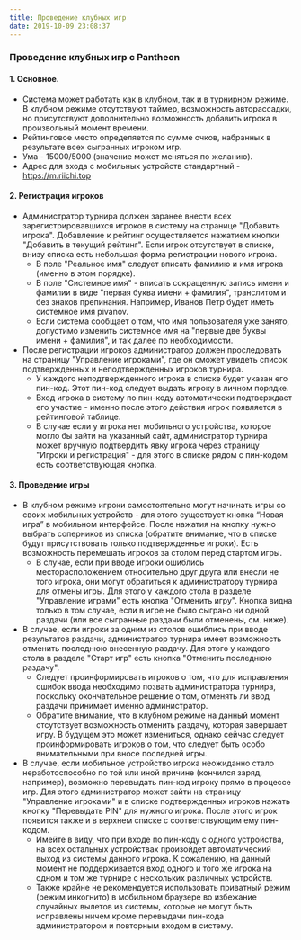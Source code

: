```yaml
---
title: Проведение клубных игр
date: 2019-10-09 23:08:37
---
```


### Проведение клубных игр с Pantheon

#### 1. Основное.
- Система может работать как в клубном, так и в турнирном режиме. В клубном режиме отсутствуют таймер, возможность авторассадки, но присутствуют дополнительно возможность добавить игрока в произвольный момент времени.
- Рейтинговое место определяется по сумме очков, набранных в результате всех сыгранных игроком игр.
- Ума - 15000/5000 (значение может меняться по желанию).
- Адрес для входа с мобильных устройств стандартный - https://m.riichi.top 

#### 2. Регистрация игроков
- Администратор турнира должен заранее внести всех зарегистрировавшихся игроков в систему на странице "Добавить игрока". Добавление к рейтинг осуществляется нажатием кнопки "Добавить в текущий рейтинг". Если игрок отсутствует в списке, внизу списка есть небольшая форма регистрации нового игрока. 
    - В поле "Реальное имя" следует вписать фамилию и имя игрока (именно в этом порядке).
    - В поле "Системное имя" - вписать сокращенную запись имени и фамилии в виде "первая буква имени + фамилия", транслитом и без знаков препинания. Например, Иванов Петр будет иметь системное имя pivanov.
    - Если система сообщает о том, что имя пользователя уже занято, допустимо изменить системное имя на "первые две буквы имени + фамилия", и так далее по необходимости.
- После регистрации игроков администратор должен проследовать на страницу "Управление игроками", где он сможет увидеть список подтвержденных и неподтвержденных игроков турнира.
    - У каждого неподтвержденного игрока в списке будет указан его пин-код. Этот пин-код следует выдать игроку в личном порядке.
    - Вход игрока в систему по пин-коду автоматически подтверждает его участие - именно после этого действия игрок появляется в рейтинговой таблице.
    - В случае если у игрока нет мобильного устройства, которое могло бы зайти на указанный сайт, администратор турнира может вручную подтвердить явку игрока через страницу "Игроки и регистрация" - для этого в списке рядом с пин-кодом есть соответствующая кнопка.

#### 3. Проведение игры
- В клубном режиме игроки самостоятельно могут начинать игры со своих мобильных устройств - для этого существует кнопка “Новая игра” в мобильном интерфейсе. После нажатия на кнопку нужно выбрать соперников из списка (обратите внимание, что в списке будут присутствовать только подтвержденные игроки). Есть возможность перемешать игроков за столом перед стартом игры.
    - В случае, если при вводе игроки ошиблись месторасположением относительно друг друга или внесли не того игрока, они могут обратиться к администратору турнира для отмены игры. Для этого у каждого стола в разделе "Управление играми" есть кнопка "Отменить игру". Кнопка видна только в том случае, если в игре не было сыграно ни одной раздачи (или все сыгранные раздачи были отменены, см. ниже).
- В случае, если игроки за одним из столов ошиблись при вводе результатов раздачи, администратор турнира имеет возможность отменить последнюю внесенную раздачу. Для этого у каждого стола в разделе "Старт игр" есть кнопка "Отменить последнюю раздачу".
    - Следует проинформировать игроков о том, что для исправления ошибок ввода необходимо позвать администратора турнира, поскольку окончательное решение о том, отменять ли ввод раздачи принимает именно администратор.
    - Обратите внимание, что в клубном режиме на данный момент отсутствует возможность отменить раздачу, которая завершает игру. В будущем это может измениться, однако сейчас следует проинформировать игроков о том, что следует быть особо внимательными при вносе последней игры.
- В случае, если мобильное устройство игрока неожиданно стало неработоспособно по той или иной причине (кончился заряд, например), возможно перевыдать пин-код игроку прямо в процессе игр. Для этого администратор может зайти на страницу "Управление игроками" и в списке подтвержденных игроков нажать кнопку "Перевыдать PIN" для нужного игрока. После этого игрок появится также и в верхнем списке с соответствующим ему пин-кодом.
    - Имейте в виду, что при входе по пин-коду с одного устройства, на всех остальных устройствах произойдет автоматический выход из системы данного игрока. К сожалению, на данный момент не поддерживается вход одного и того же игрока на одном и том же турнире с нескольких различных устройств.
    - Также крайне не рекомендуется использовать приватный режим (режим инкогнито) в мобильном браузере во избежание случайных вылетов из системы, которые не могут быть исправлены ничем кроме перевыдачи пин-кода администратором и повторным входом в систему. 
